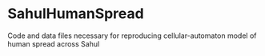 # SahulHumanSpread
Code and data files necessary for reproducing cellular-automaton model of human spread across Sahul
